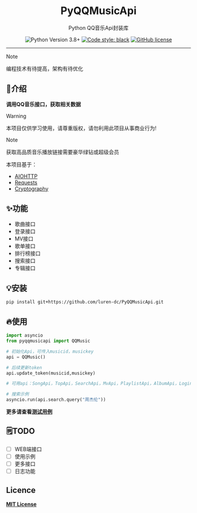 <div align="center">
    <h1> PyQQMusicApi </h1>
    <p> Python QQ音乐Api封装库 </p>

![Python Version 3.8+](https://img.shields.io/badge/Python-3.8%2B-blue)
[![Code style: black](https://img.shields.io/badge/code%20style-black-000000.svg)](https://github.com/psf/black)
[![GitHub license](https://img.shields.io/github/license/luren-dc/QQMusicApi)](https://github.com/luren-dc/QQMusicApi/blob/master/LICENSE)

</div>

---

> [!NOTE]
> 编程技术有待提高，架构有待优化

## 🎊介绍

**调用QQ音乐接口，获取相关数据**

> [!WARNING]
> 本项目仅供学习使用，请尊重版权，请勿利用此项目从事商业行为!

> [!NOTE]
> 获取高品质音乐播放链接需要豪华绿钻或超级会员

本项目基于：

- [AIOHTTP](https://docs.aiohttp.org/)
- [Requests](https://requests.readthedocs.io/)
- [Cryptography](https://cryptography.io/)

## ✨功能

- 歌曲接口
- 登录接口
- MV接口
- 歌单接口
- 排行榜接口
- 搜索接口
- 专辑接口

## 💡安装
```shell
pip install git+https://github.com/luren-dc/PyQQMusicApi.git
```

## 🔥使用

```python
import asyncio
from pyqqmusicapi import QQMusic

# 初始化Api，可传入musicid，musickey
api = QQMusic()

# 后续更新token
api.update_token(musicid,musickey)

# 可用api：SongApi，TopApi，SearchApi，MvApi，PlaylistApi，AlbumApi，LoginApi

# 搜索示例
asyncio.run(api.search.query("周杰伦"))
```

**更多请查看[测试用例](https://github.com/luren-dc/PyQQMusicApi/tree/dev/tests)**

## 🗒️TODO

- [ ] WEB端接口
- [ ] 使用示例
- [ ] 更多接口
- [ ] 日志功能

## Licence

**[MIT License](https://github.com/luren-dc/QQMusicApi/blob/master/LICENSE)**
